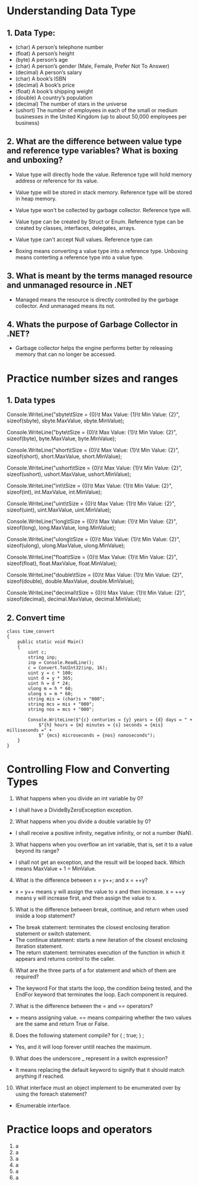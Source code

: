 # Understanding Data Type

## 1. Data Type:

* (char) A person’s telephone number
* (float) A person’s height
* (byte) A person’s age
* (char) A person’s gender (Male, Female, Prefer Not To Answer)
* (decimal) A person’s salary
* (char) A book’s ISBN
* (decimal) A book’s price
* (float) A book’s shipping weight
* (double) A country’s population
* (decimal) The number of stars in the universe
* (ushort) The number of employees in each of the small or medium businesses in the United Kingdom (up to about 50,000 employees per business)

## 2. What are the difference between value type and reference type variables? What is boxing and unboxing?

* Value type will directly hode the value. Reference type will hold memory address or reference for its value.
* Value type will be stored in stack memory. Reference type will be stored in heap memory.
* Value type won't be collected by garbage collector. Reference type will.
* Value type can be created by Struct or Enum. Reference type can be created by classes, interfaces, delegates, arrays.
* Value type can't accept Null values. Reference type can

* Boxing means converting a value type into a reference type. Unboxing means conterting a reference type into a value type.

## 3. What is meant by the terms managed resource and unmanaged resource in .NET

* Managed means the resource is directly controlled by the garbage collector. And unmanaged means its not.

## 4. Whats the purpose of Garbage Collector in .NET?

* Garbage collector helps the engine performs better by releasing memory that can no longer be accessed. 

# Practice number sizes and ranges
## 1. Data types

Console.WriteLine("sbyte\tSize = {0}\t Max Value: {1}\t Min Value: {2}", sizeof(sbyte), sbyte.MaxValue, sbyte.MinValue);

Console.WriteLine("byte\tSize = {0}\t Max Value: {1}\t Min Value: {2}", sizeof(byte), byte.MaxValue, byte.MinValue);

Console.WriteLine("short\tSize = {0}\t Max Value: {1}\t Min Value: {2}", sizeof(short), short.MaxValue, short.MinValue);

Console.WriteLine("ushort\tSize = {0}\t Max Value: {1}\t Min Value: {2}", sizeof(ushort), ushort.MaxValue, ushort.MinValue);

Console.WriteLine("int\tSize = {0}\t Max Value: {1}\t Min Value: {2}", sizeof(int), int.MaxValue, int.MinValue);

Console.WriteLine("uint\tSize = {0}\t Max Value: {1}\t Min Value: {2}", sizeof(uint), uint.MaxValue, uint.MinValue);

Console.WriteLine("long\tSize = {0}\t Max Value: {1}\t Min Value: {2}", sizeof(long), long.MaxValue, long.MinValue);

Console.WriteLine("ulong\tSize = {0}\t Max Value: {1}\t Min Value: {2}", sizeof(ulong), ulong.MaxValue, ulong.MinValue);

Console.WriteLine("float\tSize = {0}\t Max Value: {1}\t Min Value: {2}", sizeof(float), float.MaxValue, float.MinValue);

Console.WriteLine("double\tSize = {0}\t Max Value: {1}\t Min Value: {2}", sizeof(double), double.MaxValue, double.MinValue);

Console.WriteLine("decimal\tSize = {0}\t Max Value: {1}\t Min Value: {2}", sizeof(decimal), decimal.MaxValue, decimal.MinValue);

## 2. Convert time
```
class time_convert
{
    public static void Main()
    {
        uint c;
        string inp;
        inp = Console.ReadLine();
        c = Convert.ToUInt32(inp, 16);
        uint y = c * 100;
        uint d = y * 365;
        uint h = d * 24;
        ulong m = h * 60;
        ulong s = m * 60;
        string mis = (char)s + "000";
        string mcs = mis + "000";
        string nos = mcs + "000";

        Console.WriteLine($"{c} centuries = {y} years = {d} days = " +
            $"{h} hours = {m} minutes = {s} seconds = {mis} milliseconds =" +
            $" {mcs} microseconds = {nos} nanoseconds");
    }
}
```

# Controlling Flow and Converting Types
1. What happens when you divide an int variable by 0?
* I shall have a DivideByZeroException exception.

2. What happens when you divide a double variable by 0?
* I shall receive a positive infinity, negative infinity, or not a number (NaN).

3. What happens when you overflow an int variable, that is, set it to a value beyond its range?
* I shall not get an exception, and the result will be looped back. Which means MaxValue + 1 = MinValue.

4. What is the difference between x = y++; and x = ++y?
* x = y++ means y will assign the value to x and then increase. x = ++y means y will increase first, and then assign the value to x.

5. What is the difference between break, continue, and return when used inside a loop statement?
* The break statement: terminates the closest enclosing iteration statement or switch statement.
* The continue statement: starts a new iteration of the closest enclosing iteration statement.
* The return statement: terminates execution of the function in which it appears and returns control to the caller.

6. What are the three parts of a for statement and which of them are required?
* The keyword For that starts the loop, the condition being tested, and the EndFor keyword that terminates the loop. Each component is required.

7. What is the difference between the = and == operators?
* = means assigning value. == means compairing whether the two values are the same and return True or False.

8. Does the following statement compile? for ( ; true; ) ;
* Yes, and it will loop forever untill reaches the maximum.

9. What does the underscore _ represent in a switch expression?
* It means replacing the default keyword to signify that it should match anything if reached.

10. What interface must an object implement to be enumerated over by using the foreach statement?
* IEnumerable interface.

# Practice loops and operators
1. a
2. a
3. a
4. a
5. a
6. a


